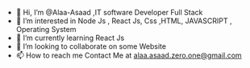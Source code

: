 - 👋 Hi, I’m @Alaa-Asaad ,IT software Developer Full Stack  
- 👀 I’m interested in Node Js , React Js, Css ,HTML, JAVASCRIPT , Operating System 
- 🌱 I’m currently learning React Js
- 💞️ I’m looking to collaborate on some Website 
- 📫 How to reach me Contact Me at alaa.asaad.zero.one@gmail.com

<!---
Alaa-Asaad/Alaa-Asaad is a ✨ special ✨ repository because its `README.md` (this file) appears on your GitHub profile.
You can click the Preview link to take a look at your changes.
--->
